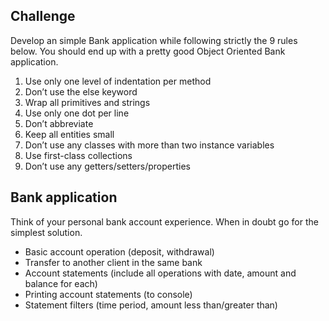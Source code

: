 ## Challenge
Develop an simple Bank application while following strictly the 9 rules below. You should end up with a pretty good Object Oriented Bank application.

1. Use only one level of indentation per method
2. Don’t use the else keyword
3. Wrap all primitives and strings
4. Use only one dot per line
5. Don’t abbreviate
6. Keep all entities small
7. Don’t use any classes with more than two instance variables
8. Use first-class collections
9. Don’t use any getters/setters/properties

## Bank application
Think of your personal bank account experience. When in doubt go for the simplest solution.

- Basic account operation (deposit, withdrawal)
- Transfer to another client in the same bank
- Account statements (include all operations with date, amount and balance for each)
- Printing account statements (to console)
- Statement filters (time period, amount less than/greater than)

